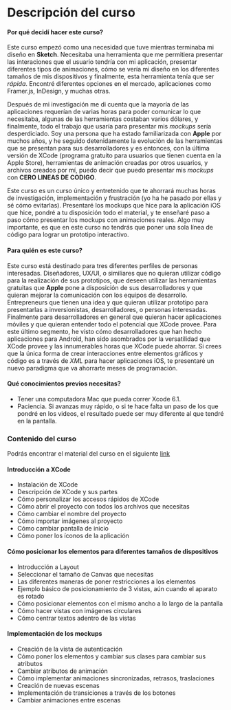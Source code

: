 # Descripción del curso #

#### Por qué decidí hacer este curso? ####

Este curso empezó como una necesidad que tuve mientras terminaba mi diseño en **Sketch**. Necesitaba una herramienta que me permitiera presentar las interaciones que el usuario tendría con mi aplicación, presentar diferentes tipos de animaciones, cómo se vería mi diseño en los diferentes tamaños de mis dispositivos y finalmente, esta herramienta tenía que ser *rápida*. Encontré diferentes opciones en el mercado, aplicaciones como Framer.js, InDesign, y muchas otras. 

Después de mi investigación me di cuenta que la mayoría de las aplicaciones requerían de varias horas para poder comunicar lo que necesitaba, algunas de las herramientas costaban varios dólares, y finalmente, todo el trabajo que usaría para presentar mis *mockups* sería desperdiciado. Soy una persona que ha estado familiarizada con **Apple** por muchos años, y he seguido detenidamente la evolución de las herramientas que se presentan para sus desarrolladores y es entonces, con la última versión de XCode (programa gratuito para usuarios que tienen cuenta en la Apple Store), herramientas de animación creadas por otros usuarios, y archivos creados por mí, puedo decir que puedo presentar mis *mockups* con **CERO LINEAS DE CODIGO**. 

Este curso es un curso único y entretenido que te ahorrará muchas horas de investigación, implementación y frustración (yo ha he pasado por ellas y sé cómo evitarlas). Presentaré los mockups que hice para la aplicación iOS que hice, pondré a tu disposición todo el material, y te enseñaré paso a paso cómo presentar los mockups con animaciones reales. Algo muy importante, es que en este curso no tendrás que poner una sola línea de código para lograr un prototipo interactivo.

#### Para quién es este curso? ####

Este curso está destinado para tres diferentes perfiles de personas interesadas. Diseñadores, UX/UI, o similiares que no quieran utilizar código para la realización de sus prototipos, que deseen utilizar las herramientas gratuitas que **Apple** pone a disposición de sus desarrolladores y que quieran mejorar la comunicación con los equipos de desarrollo. Entrepreneurs que tienen una idea y que quieran utilizar prototipo para presentarlas a inversionistas, desarrolladores, o personas interesadas. Finalmente para desarrolladores en general que quieran hacer aplicaciones móviles y que quieran entender todo el potencial que XCode provee. Para este último segmento, he visto cómo desarrolladores que han hecho aplicaciones para Android, han sido asombrados por la versatilidad que XCode provee y las innumerables horas que XCode puede ahorrar. Si crees que la única forma de crear interacciones entre elementos gráficos y código es a través de *XML* para hacer aplicaciones iOS, te presentaré un nuevo paradigma que va ahorrarte meses de programación.

#### Qué conocimientos previos necesitas? ####

* Tener una computadora Mac que pueda correr Xcode 6.1.
* Paciencia. Si avanzas muy rápido, o si te hace falta un paso de los que pondré en los videos, el resultado puede ser muy diferente al que tendré en la pantalla.

### Contenido del curso ###

Podrás encontrar el material del curso en el siguiente [link](https://github.com/simara001/animationSkeleton)

#### Introducción a XCode ####

* Instalación de XCode
* Descripción de XCode y sus partes
* Cómo personalizar los accesos rápidos de XCode
* Cómo abrir el proyecto con todos los archivos que necesitas
* Cómo cambiar el nombre del proyecto
* Cómo importar imágenes al proyecto
* Cómo cambiar pantalla de inicio
* Cómo poner los íconos de la aplicación

#### Cómo posicionar los elementos para diferentes tamaños de dispositivos ####

* Introducción a Layout
* Seleccionar el tamaño de Canvas que necesitas
* Las diferentes maneras de poner restricciones a los elementos
* Ejemplo básico de posicionamiento de 3 vistas, aún cuando el aparato es rotado
* Cómo posicionar elementos con el mismo ancho a lo largo de la pantalla
* Cómo hacer vistas con imágenes circulares
* Cómo centrar textos adentro de las vistas

#### Implementación de los mockups ####

* Creación de la vista de autenticación
* Cómo poner los elementos y cambiar sus clases para cambiar sus atributos
* Cambiar atributos de animación
* Cómo implementar animaciones sincronizadas, retrasos, traslaciones
* Creación de nuevas escenas
* Implementación de transiciones a través de los botones
* Cambiar animaciones entre escenas
















